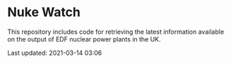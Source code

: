 # Nuke Watch

This repository includes code for retrieving the latest information available on the output of EDF nuclear power plants in the UK.

Last updated: 2021-03-14 03:06